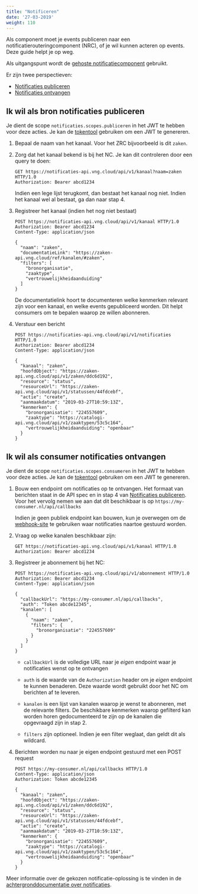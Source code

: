 ```yaml
---
title: "Notificeren"
date: '27-03-2019'
weight: 110
---
```


Als component moet je events publiceren naar een notificatierouteringcomponent
(NRC), of je wil kunnen acteren op events. Deze guide helpt je op weg.

Als uitgangspunt wordt de [gehoste notificatiecomponent](https://notificaties-api.vng.cloud/)
gebruikt.

Er zijn twee perspectieven:

* [Notificaties publiceren](#ik-wil-als-bron-notificaties-publiceren)
* [Notificaties ontvangen](#ik-wil-als-consumer-notificaties-ontvangen)

## Ik wil als bron notificaties publiceren

Je dient de scope `notificaties.scopes.publiceren` in het JWT te hebben
voor deze acties. Je kan de [tokentool][token-generator] gebruiken om een
JWT te genereren.

1. Bepaal de naam van het kanaal. Voor het ZRC bijvoorbeeld is dit `zaken`.

2. Zorg dat het kanaal bekend is bij het NC. Je kan dit controleren door een
   query te doen:

   ```http
   GET https://notificaties-api.vng.cloud/api/v1/kanaal?naam=zaken HTTP/1.0
   Authorization: Bearer abcd1234
   ```

   Indien een lege lijst terugkomt, dan bestaat het kanaal nog niet. Indien het
   kanaal wel al bestaat, ga dan naar stap 4.

3. Registreer het kanaal (indien het nog niet bestaat)

    ```http
    POST https://notificaties-api.vng.cloud/api/v1/kanaal HTTP/1.0
    Authorization: Bearer abcd1234
    Content-Type: application/json

    {
      "naam": "zaken",
      "documentatieLink": "https://zaken-api.vng.cloud/ref/kanalen/#zaken",
      "filters": [
        "bronorganisatie",
        "zaaktype",
        "vertrouwelijkheidaanduiding"
      ]
    }
    ```

    De documentatielink hoort te documenteren welke kenmerken relevant zijn
    voor een kanaal, en welke events gepubliceerd worden. Dit helpt consumers
    om te bepalen waarop ze willen abonneren.

4. Verstuur een bericht

    ```http
    POST https://notificaties-api.vng.cloud/api/v1/notificaties HTTP/1.0
    Authorization: Bearer abcd1234
    Content-Type: application/json

    {
      "kanaal": "zaken",
      "hoofdObject": "https://zaken-api.vng.cloud/api/v1/zaken/ddc6d192",
      "resource": "status",
      "resourceUrl": "https://zaken-api.vng.cloud/api/v1/statussen/44fdcebf",
      "actie": "create",
      "aanmaakdatum": "2019-03-27T10:59:13Z",
      "kenmerken": {
        "bronorganisatie": "224557609",
        "zaaktype": "https://catalogi-api.vng.cloud/api/v1/zaaktypen/53c5c164",
        "vertrouwelijkheidaanduiding": "openbaar"
      }
    }
    ```

## Ik wil als consumer notificaties ontvangen

Je dient de scope `notificaties.scopes.consumeren` in het JWT te hebben
voor deze acties. Je kan de [tokentool][token-generator] gebruiken om een
JWT te genereren.

1. Bouw een endpoint om notificaties op te ontvangen. Het formaat van berichten
   staat in de API spec en in stap 4 van
   [Notificaties publiceren](#ik-wil-als-bron-notificaties-publiceren). Voor
   het vervolg nemen we aan dat dit beschikbaar is op `https://my-consumer.nl/api/callbacks`

   Indien je geen publiek endpoint kan bouwen, kun je overwegen om de
   [webhook-site][webhook-site] te gebruiken waar notificaties naartoe gestuurd
   worden.

2. Vraag op welke kanalen beschikbaar zijn:

    ```http
    GET https://notificaties-api.vng.cloud/api/v1/kanaal HTTP/1.0
    Authorization: Bearer abcd1234
    ````

3. Registreer je abonnement bij het NC:

    ```http
    POST https://notificaties-api.vng.cloud/api/v1/abonnement HTTP/1.0
    Authorization: Bearer abcd1234
    Content-Type: application/json

    {
      "callbackUrl": "https://my-consumer.nl/api/callbacks",
      "auth": "Token abcde12345",
      "kanalen": [
        {
          "naam": "zaken",
          "filters": {
            "bronorganisatie": "224557609"
          }
        }
      ]
    }
    ```

    * `callbackUrl` is de volledige URL naar je _eigen_ endpoint waar je
      notificaties wenst op te ontvangen

    * `auth` is de waarde van de `Authorization` header om je _eigen_ endpoint
      te kunnen benaderen. Deze waarde wordt gebruikt door het NC om berichten
      af te leveren.

    * `kanalen` is een lijst van kanalen waarop je wenst te abonneren, met de
      relevante filters. De beschikbare kenmerken waarop gefilterd kan worden
      horen gedocumenteerd te zijn op de kanalen die opgevraagd zijn in stap 2.

    * `filters` zijn optioneel. Indien je een filter weglaat, dan geldt dit als
      wildcard.

4. Berichten worden nu naar je eigen endpoint gestuurd met een POST request

    ```http
    POST https://my-consumer.nl/api/callbacks HTTP/1.0
    Content-Type: application/json
    Authorization: Token abcde12345

    {
      "kanaal": "zaken",
      "hoofdObject": "https://zaken-api.vng.cloud/api/v1/zaken/ddc6d192",
      "resource": "status",
      "resourceUrl": "https://zaken-api.vng.cloud/api/v1/statussen/44fdcebf",
      "actie": "create",
      "aanmaakdatum": "2019-03-27T10:59:13Z",
      "kenmerken": {
        "bronorganisatie": "224557609",
        "zaaktype": "https://catalogi-api.vng.cloud/api/v1/zaaktypen/53c5c164",
        "vertrouwelijkheidaanduiding": "openbaar"
      }
    }
    ```

Meer informatie over de gekozen notificatie-oplossing is te vinden in de [achtergronddocumentatie over notificaties](/themas/achtergronddocumentatie/notificaties).

[token-generator]: (https://zaken-auth.vng.cloud)
[webhook-site]: (https://webhook.site)
